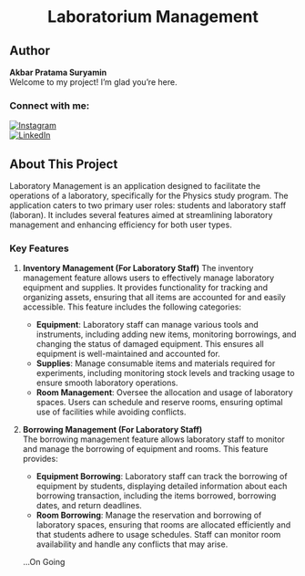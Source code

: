 <h1 align="center">Laboratorium Management</h1>

## Author
**Akbar Pratama Suryamin**  
Welcome to my project! I’m glad you’re here.  
### Connect with me:
[![Instagram](https://img.shields.io/badge/-Instagram-black?style=flat&logo=instagram&logoColor=white)](https://www.instagram.com/akbar_syn/)  
[![LinkedIn](https://img.shields.io/badge/-LinkedIn-black?style=flat&logo=linkedin&logoColor=white)](https://www.linkedin.com/in/akbar-pratama-suryamin-3b8422262/)  

## About This Project
Laboratory Management is an application designed to facilitate the operations of a laboratory, specifically for the Physics study program. The application caters to two primary user roles: students and laboratory staff (laboran). It includes several features aimed at streamlining laboratory management and enhancing efficiency for both user types.

### Key Features
1. **Inventory Management (For Laboratory Staff)** 
   The inventory management feature allows users to effectively manage laboratory equipment and supplies. It provides functionality for tracking and organizing assets, ensuring that all items are accounted for and easily accessible. This feature includes the following categories:
   - **Equipment**: Laboratory staff can manage various tools and instruments, including adding new items, monitoring borrowings, and changing the status of damaged equipment. This ensures all equipment is well-maintained and accounted for.
   - **Supplies**: Manage consumable items and materials required for experiments, including monitoring stock levels and tracking usage to ensure smooth laboratory operations.
   - **Room Management**: Oversee the allocation and usage of laboratory spaces. Users can schedule and reserve rooms, ensuring optimal use of facilities while avoiding conflicts.

2. **Borrowing Management (For Laboratory Staff)**  
   The borrowing management feature allows laboratory staff to monitor and manage the borrowing of equipment and rooms. This feature provides:
   - **Equipment Borrowing**: Laboratory staff can track the borrowing of equipment by students, displaying detailed information about each borrowing transaction, including the items borrowed, borrowing dates, and return deadlines.
   - **Room Borrowing**: Manage the reservation and borrowing of laboratory spaces, ensuring that rooms are allocated efficiently and that students adhere to usage schedules. Staff can monitor room availability and handle any conflicts that may arise.

   ...On Going
